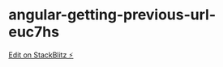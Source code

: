 # angular-getting-previous-url-euc7hs

[Edit on StackBlitz ⚡️](https://stackblitz.com/edit/angular-getting-previous-url-euc7hs)